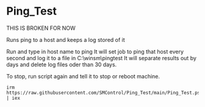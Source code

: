 # Ping_Test

THIS IS BROKEN FOR NOW

Runs ping to a host and keeps a log stored of it

Run and type in host name to ping
It will set job to ping that host every second and log it to a file in C:\winsm\pingtest
It will separate results out by days and delete log files oder than 30 days.

To stop, run script again and tell it to stop or reboot machine.

```
irm https://raw.githubusercontent.com/SMControl/Ping_Test/main/Ping_Test.ps1 | iex
````
